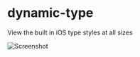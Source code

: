 dynamic-type
============

View the built in iOS type styles at all sizes

![Screenshot](http://f.cl.ly/items/0K0X1K0X3h14413p013B/Screen%20Shot%202013-10-09%20at%209.37.30%20AM.png)
